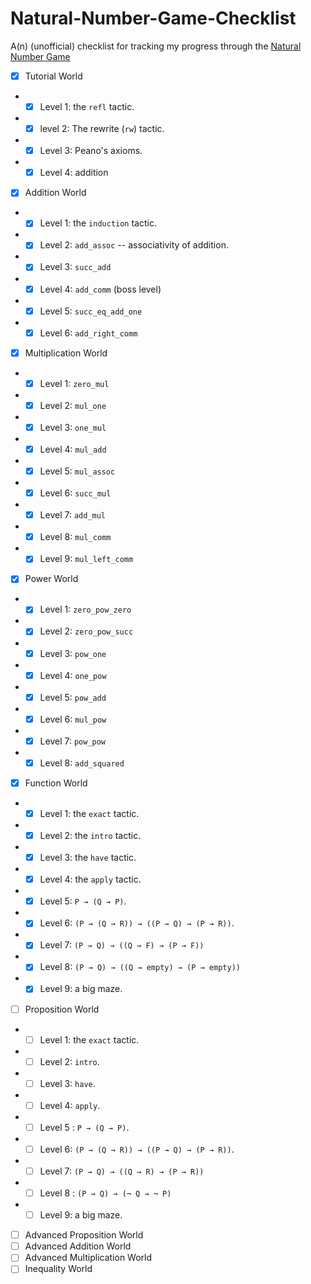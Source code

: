 # Natural-Number-Game-Checklist

A(n) (unofficial) checklist for tracking my progress through the [Natural Number Game](http://wwwf.imperial.ac.uk/~buzzard/xena/natural_number_game/)

- [x] Tutorial World
- - [x] Level 1: the `refl` tactic.
- - [x] level 2: The rewrite (`rw`) tactic.
- - [x] Level 3: Peano's axioms.
- - [x] Level 4: addition
- [x] Addition World
- - [x] Level 1: the `induction` tactic.
- - [x] Level 2: `add_assoc` -- associativity of addition.
- - [x] Level 3: `succ_add`
- - [x] Level 4: `add_comm` (boss level)
- - [x] Level 5: `succ_eq_add_one`
- - [x] Level 6: `add_right_comm`
- [x] Multiplication World
- - [x] Level 1: `zero_mul`
- - [x] Level 2: `mul_one`
- - [x] Level 3: `one_mul`
- - [x] Level 4: `mul_add`
- - [x] Level 5: `mul_assoc`
- - [x] Level 6: `succ_mul`
- - [x] Level 7: `add_mul`
- - [x] Level 8: `mul_comm`
- - [x] Level 9: `mul_left_comm`
- [x] Power World
- - [x] Level 1: `zero_pow_zero`
- - [x] Level 2: `zero_pow_succ`
- - [x] Level 3: `pow_one`
- - [x] Level 4: `one_pow`
- - [x] Level 5: `pow_add`
- - [x] Level 6: `mul_pow`
- - [x] Level 7: `pow_pow`
- - [x] Level 8: `add_squared`
- [x] Function World
- - [x] Level 1: the `exact` tactic.
- - [x] Level 2: the `intro` tactic.
- - [x] Level 3: the `have` tactic.
- - [x] Level 4: the `apply` tactic.
- - [x] Level 5: `P → (Q → P)`.
- - [x] Level 6: `(P → (Q → R)) → ((P → Q) → (P → R))`.
- - [x] Level 7: `(P → Q) → ((Q → F) → (P → F))`
- - [x] Level 8: `(P → Q) → ((Q → empty) → (P → empty))`
- - [x] Level 9: a big maze.
- [ ] Proposition World
- - [ ] Level 1: the `exact` tactic.
- - [ ] Level 2: `intro`.
- - [ ] Level 3: `have`.
- - [ ] Level 4: `apply`.
- - [ ] Level 5 : `P → (Q → P)`.
- - [ ] Level 6: `(P → (Q → R)) → ((P → Q) → (P → R))`.
- - [ ] Level 7: `(P → Q) → ((Q → R) → (P → R))`
- - [ ] Level 8 : `(P → Q) → (¬ Q → ¬ P)`
- - [ ] Level 9: a big maze.
- [ ] Advanced Proposition World
- [ ] Advanced Addition World
- [ ] Advanced Multiplication World
- [ ] Inequality World
